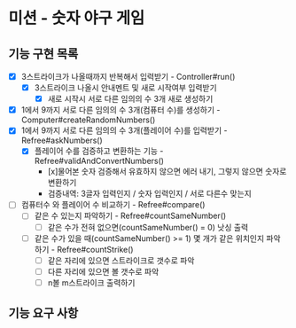 # 미션 - 숫자 야구 게임

## 기능 구현 목록

- [x] 3스트라이크가 나올때까지 반복해서 입력받기 - Controller#run()
    - [x] 3스트라이크 나올시 안내멘트 및 새로 시작여부 입력받기
        - [x] 새로 시작시 서로 다른 임의의 수 3개 새로 생성하기
- [x] 1에서 9까지 서로 다른 임의의 수 3개(컴퓨터 수)를 생성하기 - Computer#createRandomNumbers()
- [x] 1에서 9까지 서로 다른 임의의 수 3개(플레이어 수)를 입력받기 - Refree#askNumbers()
    - [x] 플레이어 수를 검증하고 변환하는 기능 - Refree#validAndConvertNumbers()
      - [x]물어본 숫자 검증해서 유효하지 않으면 에러 내기, 그렇지 않으면 숫자로 변환하기
      - 검증내역: 3글자 입력인지 / 숫자 입력인지 / 서로 다른수 맞는지 
- [ ] 컴퓨터수 와 플레이어 수 비교하기 - Refree#compare()
    - [ ] 같은 수 있는지 파악하기 - Refree#countSameNumber()
        - [ ] 같은 수가 전혀 없으면(countSameNumber() = 0) 낫싱 출력
    - [ ] 같은 수가 있을 때(countSameNumber() >= 1) 몇 개가 같은 위치인지 파악하기 - Refree#countStrike()
        - [ ] 같은 자리에 있으면 스트라이크로 갯수로 파악
        - [ ] 다른 자리에 있으면 볼 갯수로 파악
        - [ ] n볼 m스트라이크 출력하기

## 기능 요구 사항
